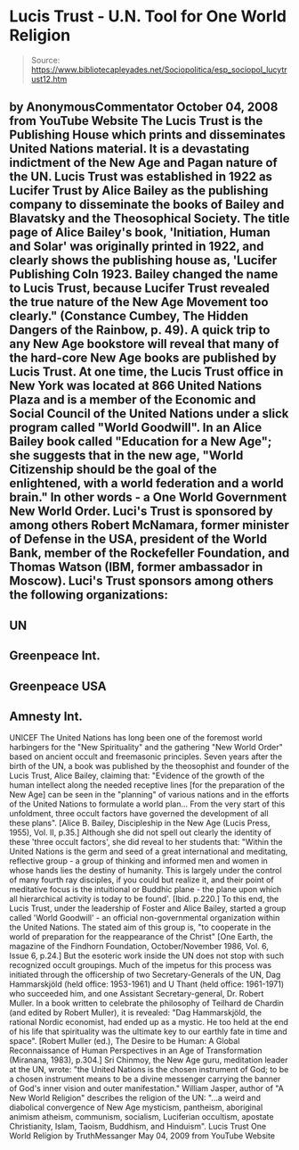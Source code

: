 # Lucis Trust - U.N. Tool for One World Religion

> Source: https://www.bibliotecapleyades.net/Sociopolitica/esp_sociopol_lucytrust12.htm

by
AnonymousCommentator
October 04, 2008
from
YouTube Website
The Lucis Trust is the Publishing House which
prints and disseminates United Nations material. It is a devastating
indictment of the New Age and Pagan nature of the UN.
Lucis Trust was established in 1922 as Lucifer
Trust by Alice Bailey as the publishing company to disseminate the books of
Bailey and Blavatsky and the Theosophical Society.
The title page of Alice Bailey's book,
'Initiation, Human and Solar' was originally printed in 1922, and clearly
shows the publishing house as,
'Lucifer Publishing CoIn 1923. Bailey
changed the name to Lucis Trust, because Lucifer Trust revealed the true
nature of the New Age Movement too clearly."
(Constance Cumbey, The Hidden Dangers of
the Rainbow, p. 49).
A quick trip to any New Age bookstore will
reveal that many of the hard-core New Age books are published by Lucis
Trust.
At one time, the Lucis Trust office in New York was located at 866 United
Nations Plaza and is a member of the Economic and Social Council of the
United Nations under a slick program called "World Goodwill".
In an Alice
Bailey book called "Education for a New Age"; she suggests that in the new
age,
"World Citizenship should be the goal of the enlightened, with a world
federation and a world brain."
In other words - a One World Government New
World Order.
Luci's Trust is sponsored by among others Robert McNamara, former minister
of Defense in the USA, president of the World Bank, member of the
Rockefeller Foundation, and Thomas Watson (IBM, former ambassador in
Moscow).
Luci's Trust sponsors among others the following organizations:
-
UN
-
Greenpeace Int.
-
Greenpeace USA
-
Amnesty Int.
-
UNICEF
The United Nations has long been one of the foremost world harbingers for
the "New Spirituality" and the gathering "New World Order" based on ancient
occult and freemasonic principles.
Seven years after the birth of the UN, a book
was published by the theosophist and founder of the Lucis Trust, Alice
Bailey, claiming that:
"Evidence of the growth of the human
intellect along the needed receptive lines [for the preparation of the
New Age] can be seen in the "planning" of various nations and in the
efforts of the United Nations to formulate a world plan... From the very
start of this unfoldment, three occult factors have governed the
development of all these plans".
[Alice B. Bailey, Discipleship in the New
Age (Lucis Press, 1955), Vol. II, p.35.]
Although she did not spell out clearly the
identity of these 'three occult factors', she did reveal to her students
that:
"Within
the United Nations is the germ and
seed of a great international and meditating, reflective group - a group
of thinking and informed men and women in whose hands lies the destiny
of humanity. This is largely under the control of many fourth ray
disciples, if you could but realize it, and their point of meditative
focus is the intuitional or Buddhic plane - the plane upon which all
hierarchical activity is today to be found'.
[Ibid. p.220.]
To this end, the Lucis Trust, under the
leadership of Foster and Alice Bailey, started a group called 'World
Goodwill' - an official non-governmental organization within the United
Nations.
The stated aim of this group is,
"to cooperate in the world of preparation
for the reappearance of the Christ"
[One Earth, the magazine of the Findhorn
Foundation, October/November 1986, Vol. 6, Issue 6, p.24.]
But the esoteric work inside the UN does not
stop with such recognized occult groupings. Much of the impetus for this
process was initiated through the officership of two Secretary-Generals of
the UN, Dag Hammarskjöld (held office: 1953-1961) and U Thant (held office:
1961-1971) who succeeded him, and one Assistant Secretary-general, Dr.
Robert Muller.
In a book written to celebrate the philosophy of
Teilhard de Chardin (and edited by Robert Muller), it is revealed:
"Dag Hammarskjöld, the rational Nordic
economist, had ended up as a mystic. He too held at the end of his life
that spirituality was the ultimate key to our earthly fate in time and
space".
[Robert Muller (ed.), The Desire to be
Human: A Global Reconnaissance of Human Perspectives in an Age of
Transformation (Miranana, 1983), p.304.]
Sri Chinmoy, the New Age guru, meditation leader
at the UN, wrote:
"the United Nations
is the chosen instrument of God; to be
a chosen instrument means to be a divine messenger carrying the banner of
God's inner vision and outer manifestation."
William Jasper, author of "A New World Religion" describes the religion of
the UN:
"...a weird and diabolical convergence of
New Age mysticism, pantheism, aboriginal animism atheism, communism,
socialism, Luciferian occultism, apostate Christianity, Islam, Taoism,
Buddhism, and Hinduism".
Lucis Trust One World Religion
by
TruthMessanger
May 04, 2009
from
YouTube Website
